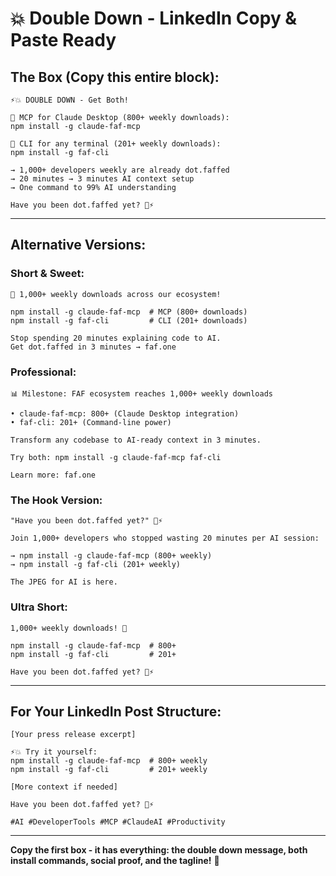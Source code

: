 # 💥 Double Down - LinkedIn Copy & Paste Ready

## The Box (Copy this entire block):

```
⚡️💥 DOUBLE DOWN - Get Both!

🧡 MCP for Claude Desktop (800+ weekly downloads):
npm install -g claude-faf-mcp

🩵 CLI for any terminal (201+ weekly downloads):
npm install -g faf-cli

→ 1,000+ developers weekly are already dot.faffed
→ 20 minutes → 3 minutes AI context setup
→ One command to 99% AI understanding

Have you been dot.faffed yet? 🧡⚡️
```

---

## Alternative Versions:

### Short & Sweet:
```
🚀 1,000+ weekly downloads across our ecosystem!

npm install -g claude-faf-mcp  # MCP (800+ downloads)
npm install -g faf-cli         # CLI (201+ downloads)

Stop spending 20 minutes explaining code to AI.
Get dot.faffed in 3 minutes → faf.one
```

### Professional:
```
📊 Milestone: FAF ecosystem reaches 1,000+ weekly downloads

• claude-faf-mcp: 800+ (Claude Desktop integration)
• faf-cli: 201+ (Command-line power)

Transform any codebase to AI-ready context in 3 minutes.

Try both: npm install -g claude-faf-mcp faf-cli

Learn more: faf.one
```

### The Hook Version:
```
"Have you been dot.faffed yet?" 🧡⚡️

Join 1,000+ developers who stopped wasting 20 minutes per AI session:

→ npm install -g claude-faf-mcp (800+ weekly)
→ npm install -g faf-cli (201+ weekly)

The JPEG for AI is here.
```

### Ultra Short:
```
1,000+ weekly downloads! 🎉

npm install -g claude-faf-mcp  # 800+
npm install -g faf-cli         # 201+

Have you been dot.faffed yet? 🧡⚡️
```

---

## For Your LinkedIn Post Structure:

```
[Your press release excerpt]

⚡️💥 Try it yourself:
npm install -g claude-faf-mcp  # 800+ weekly
npm install -g faf-cli         # 201+ weekly

[More context if needed]

Have you been dot.faffed yet? 🧡⚡️

#AI #DeveloperTools #MCP #ClaudeAI #Productivity
```

---

**Copy the first box - it has everything: the double down message, both install commands, social proof, and the tagline!** 🚀